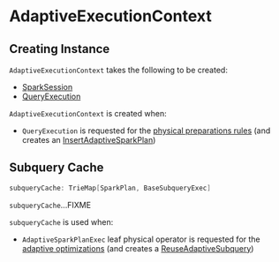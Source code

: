# AdaptiveExecutionContext

## Creating Instance

`AdaptiveExecutionContext` takes the following to be created:

* <span id="session"> [SparkSession](../SparkSession.md)
* <span id="qe"> [QueryExecution](../QueryExecution.md)

`AdaptiveExecutionContext` is created when:

* `QueryExecution` is requested for the [physical preparations rules](../QueryExecution.md#preparations) (and creates an [InsertAdaptiveSparkPlan](../physical-optimizations/InsertAdaptiveSparkPlan.md))

## <span id="subqueryCache"> Subquery Cache

```scala
subqueryCache: TrieMap[SparkPlan, BaseSubqueryExec]
```

`subqueryCache`...FIXME

`subqueryCache` is used when:

* `AdaptiveSparkPlanExec` leaf physical operator is requested for the [adaptive optimizations](../physical-operators/AdaptiveSparkPlanExec.md#queryStageOptimizerRules) (and creates a [ReuseAdaptiveSubquery](../physical-optimizations/ReuseAdaptiveSubquery.md))
